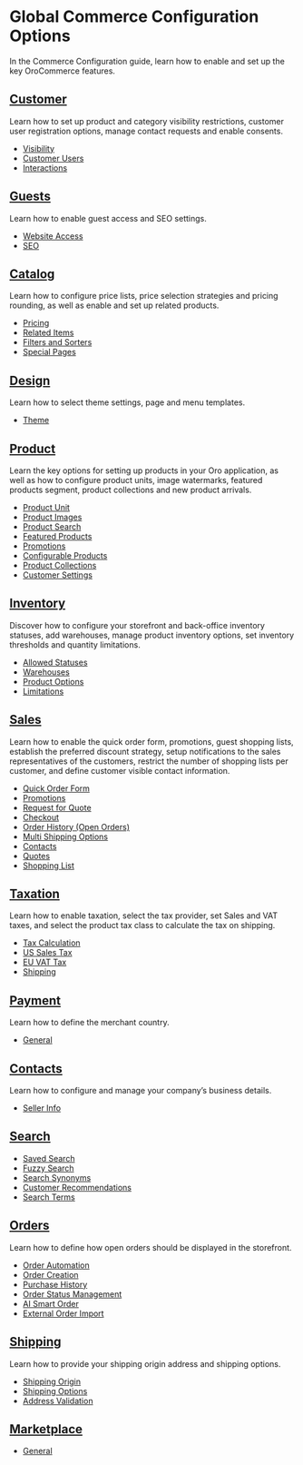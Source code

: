 <a id="configuration-guide-commerce-configuration"></a>

# Global Commerce Configuration Options

In the Commerce Configuration guide, learn how to enable and set up the key OroCommerce features.

## [Customer](customer/index.md#configuration-guide-commerce-configuration-customer)

Learn how to set up product and category visibility restrictions, customer user registration options, manage contact requests and enable consents.

* [Visibility](customer/visibility.md#user-guide-customers-configuration-visibility)
* [Customer Users](customer/global-customer-users.md#sys-config-configuration-commerce-customers-customer-users)
* [Interactions](customer/global-interactions.md#configuration-guide-commerce-configuration-interactions)

## [Guests](guests/index.md#configuration-guide-commerce-configuration-guests)

Learn how to enable guest access and SEO settings.

* [Website Access](guests/global-guest-access.md#sys-conf-commerce-guest-access-global)
* [SEO](guests/global-seo.md#sys-conf-commerce-guest-seo-global)

## [Catalog](catalog/index.md#configuration-guide-commerce-configuration-catalog)

Learn how to configure price lists, price selection strategies and pricing rounding, as well as enable and set up related products.

* [Pricing](catalog/global-pricing.md#sys-config-commerce-catalog-pricing)
* [Related Items](catalog/global-related-products.md#sys-commerce-catalog-relate-products-main)
* [Filters and Sorters](catalog/global-filters-sorters.md#configuration-guide-commerce-configuration-catalog-filters-sorters)
* [Special Pages](catalog/global-all-products.md#sys-conf-commerce-catalog-special-pages-global)

## [Design](design/index.md#configuration-guide-commerce-configuration-design)

Learn how to select theme settings, page and menu templates.

* [Theme](design/theme-global.md#configuration-commerce-design-theme)

## [Product](product/index.md#configuration-guide-commerce-configuration-product)

Learn the key options for setting up products in your Oro application, as well as how to configure product units, image watermarks, featured products segment, product collections and new product arrivals.

* [Product Unit](product/product-units.md#sys-commerce-product-product-units)
* [Product Images](product/global-product-images.md#configuration-guide-commerce-configuration-product-images)
* [Product Search](product/global-product-search.md#configuration-guide-commerce-configuration-product-search)
* [Featured Products](product/global-featured-products.md#sys-commerce-product-featured-products-main)
* [Promotions](product/global-promotions.md#configuration-guide-commerce-configuration-promotions)
* [Configurable Products](product/global-configurable-products.md#config-guide-landing-commerce-products-configurable-products)
* [Product Collections](product/product-collections.md#configuration-guide-commerce-configuration-product-collections)
* [Customer Settings](product/global-customer-settings.md#sys-commerce-product-customer-settings)

## [Inventory](inventory/index.md#configuration-guide-commerce-configuration-inventory)

Discover how to configure your storefront and back-office inventory statuses, add warehouses, manage product inventory options, set inventory thresholds and quantity limitations.

* [Allowed Statuses](inventory/allowed-statuses.md#configuration-guide-commerce-configuration-inventory-allowed-statuses)
* [Warehouses](inventory/warehouses.md#configuration-guide-commerce-configuration-inventory-warehouses)
* [Product Options](inventory/product-options.md#configuration-guide-commerce-configuration-inventory-product-options)
* [Limitations](inventory/limitations.md#configuration-guide-commerce-configuration-inventory-limitations)

## [Sales](sales/index.md#configuration-guide-commerce-configuration-sales)

Learn how to enable the quick order form, promotions, guest shopping lists, establish the preferred discount strategy, setup notifications to the sales representatives of the customers, restrict the number of shopping lists per customer, and define customer visible contact information.

* [Quick Order Form](sales/guest-quick-order-global.md#user-guide-system-configuration-commerce-sales-quick-order-form-global)
* [Promotions](sales/promotions-settings.md#sys-config-commerce-sales-promotions)
* [Request for Quote](sales/rfq.md#configuration-guide-commerce-configuration-sales-rfq)
* [Checkout](sales/global-checkout-config.md#user-guide-system-configuration-commerce-sales-checkout)
* [Order History (Open Orders)](sales/open-orders.md#configuration-guide-commerce-configuration-sales-order-history)
* [Multi Shipping Options](sales/global-multi-shipping.md#user-guide-system-configuration-commerce-sales-multi-shipping)
* [Contacts](sales/contacts.md#sys-conf-commerce-sales-contacts)
* [Quotes](sales/guest-quote.md#sys-conf-commerce-guest-enable-guest-quotes)
* [Shopping List](sales/global-shopping-list.md#configuration-shopping-list)

## [Taxation](taxation/index.md#configuration-guide-commerce-configuration-taxation)

Learn how to enable taxation, select the tax provider, set Sales and VAT taxes, and select the product tax class to calculate the tax on shipping.

* [Tax Calculation](taxation/tax-calculation.md#user-guide-taxes-tax-configuration)
* [US Sales Tax](taxation/us-sales-tax.md#user-guide-taxes-us)
* [EU VAT Tax](taxation/eu-vat-tax.md#user-guide-taxes-eu)
* [Shipping](taxation/shipping-tax.md#sys-conf-commerce-taxation-shipping-tax)

## [Payment](payment/index.md#configuration-guide-commerce-configuration-payment)

Learn how to define the merchant country.

* [General](payment/payment-configuration.md#sys-conf-commerce-payment-general)

## [Contacts](contacts/index.md#sys-conf-commerce-contacts)

Learn how to configure and manage your company’s business details.

* [Seller Info](contacts/seller-info-global.md#sys-conf-commerce-contacts-seller-info)

## [Search](search/index.md#configuration-guide-commerce-configuration-search)

* [Saved Search](search/saved-search.md#configuration-guide-commerce-configuration-saved-search)
* [Fuzzy Search](search/fuzzy-search.md#configuration-guide-commerce-configuration-fuzzy-search)
* [Search Synonyms](search/search-synonyms.md#configuration-guide-commerce-search-synonyms)
* [Customer Recommendations](search/customer-recommendations.md#system-configuration-commerce-search-customer-recommendation)
* [Search Terms](search/search-terms.md#configuration-guide-commerce-configuration-search-history)

## [Orders](orders/index.md#configuration-guide-commerce-configuration-order)

Learn how to define how open orders should be displayed in the storefront.

* [Order Automation](orders/global-order-automation.md#configuration-commerce-orders)
* [Order Creation](orders/global-order-creation.md#configuration-commerce-orders-create)
* [Purchase History](orders/global-previously-purchased.md#sys-commerce-orders-previously-purchased-main)
* [Order Status Management](orders/global-order-status-management.md#sys-commerce-orders-status-management)
* [AI Smart Order](../system/integrations/global-ai-smart-order.md#admin-configuration-orders-ai-smart-order-settings)
* [External Order Import](orders/global-external-order-import.md#system-configuration-orders-external-order-import)

## [Shipping](shipping/index.md#configuration-guide-commerce-configuration-shipping)

Learn how to provide your shipping origin address and shipping options.

* [Shipping Origin](shipping/shipping-origin.md#sys-conf-commerce-shipping-shipping-origin)
* [Shipping Options](shipping/shipping-options.md#sys-conf-commerce-shipping-shipping-options)
* [Address Validation](shipping/address-validation.md#sys-conf-commerce-shipping-address-validation)

## [Marketplace](marketplace/index.md#configuration-guide-commerce-marketplace)

* [General](marketplace/marketplace-general.md#configuration-commerce-marketplace-seller-global)
